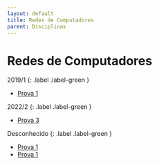```yaml
---
layout: default
title: Redes de Computadores
parent: Disciplinas
---
```


# Redes de Computadores

2019/1
{: .label .label-green }

- [Prova 1](2019/1/prova1.pdf)

2022/2
{: .label .label-green }

- [Prova 3](2022/2/prova3.pdf)

Desconhecido
{: .label .label-green }

- [Prova 1](desconhecido/prova1.pdf)
- [Prova 1](desconhecido/prova1.pdf)
